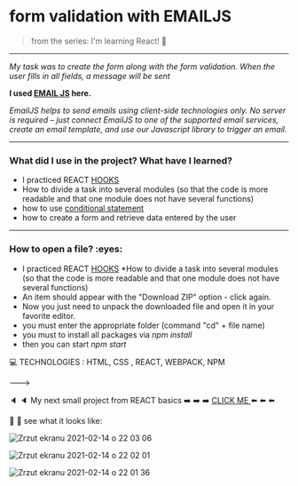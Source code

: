 
<h1> form validation with EMAILJS </h1>


>from the series: I'm learning React! :muscle:

----

*My task was to create the form along with the form validation. When the user fills in all fields, a message will be sent*


**I used [EMAIL JS](https://www.emailjs.com/docs/) here.**

*EmailJS helps to send emails using client-side technologies only. No server is required – just connect EmailJS to one of the supported email services, create an email template, and use our Javascript library to trigger an email.*



----


<h3>What did I use in the project? What have I learned?</h3>


* I practiced REACT [HOOKS](https://reactjs.org/docs/hooks-overview.html)
* How to divide a task into several modules (so that the code is more readable and that one module does not have several functions)
* how to use [conditional statement](https://www.robinwieruch.de/conditional-rendering-react)
* how to create a form and retrieve data entered by the user

-----

<h3>How to open a file? :eyes: </h3>

* I practiced REACT [HOOKS](https://reactjs.org/docs/hooks-overview.html)
*How to divide a task into several modules (so that the code is more readable and that one module does not have several functions)
* An item should appear with the "Download ZIP" option - click again.
* Now you just need to unpack the downloaded file and open it in your favorite editor.
* you must enter the appropriate folder (command "cd" + file name)
* you must to install all packages via *npm install*
* then you can start *npm start*




:computer: TECHNOLOGIES : HTML, CSS , REACT, WEBPACK, NPM



———>

:speaker: :speaker: My next small project from REACT basics  :arrow_right: :arrow_right: :arrow_right: [CLICK ME ](https://github.com/martynakil/form-with-validation) :arrow_left: :arrow_left: :arrow_left:




:mag_right: :mag_right: see what it looks like:


![Zrzut ekranu 2021-02-14 o 22 03 06](https://user-images.githubusercontent.com/59742201/107889265-b19e4980-6f11-11eb-9f19-6f68ae6307c2.png)


![Zrzut ekranu 2021-02-14 o 22 02 01](https://user-images.githubusercontent.com/59742201/107889269-b2cf7680-6f11-11eb-85a3-720939700743.png)


![Zrzut ekranu 2021-02-14 o 22 01 36](https://user-images.githubusercontent.com/59742201/107889270-b2cf7680-6f11-11eb-8cf3-ddb1b7a7d433.png)


